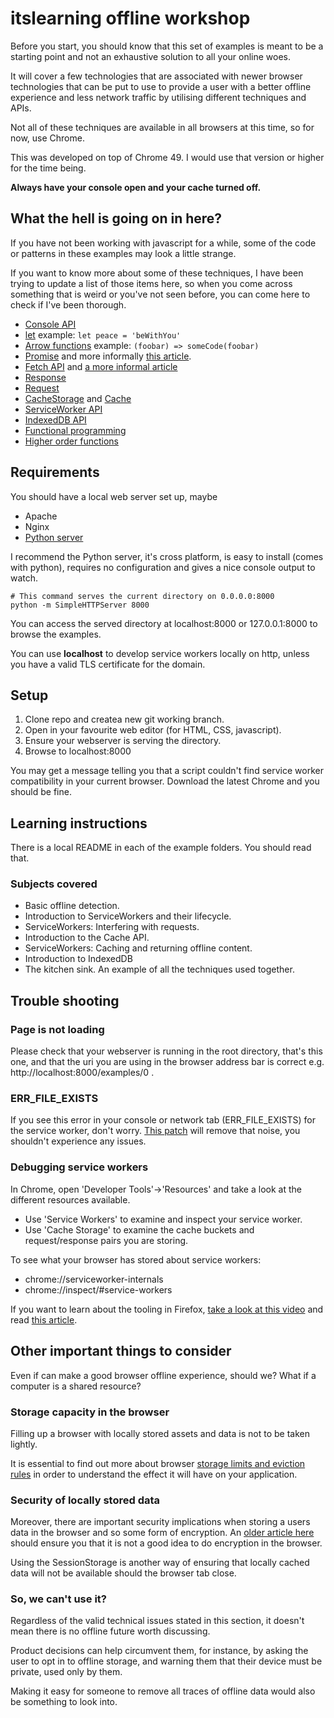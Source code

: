 itslearning offline workshop
============================

Before you start, you should know that this set of examples is meant to be a starting point and
not an exhaustive solution to all your online woes.

It will cover a few technologies that are associated with newer browser technologies that can be
put to use to provide a user with a better offline experience and less network traffic by utilising
different techniques and APIs.

Not all of these techniques are available in all browsers at this time, so for now, use Chrome.

This was developed on top of Chrome 49. I would use that version or higher for the time being.

**Always have your console open and your cache turned off.**

## What the hell is going on in here?
If you have not been working with javascript for a while, some of the code or patterns in these
examples may look a little strange.

If you want to know more about some of these techniques, I have been trying to update a list of
those items here, so when you come across something that is weird or you've not seen before, you
can come here to check if I've been thorough.

* [Console API](https://developer.chrome.com/devtools/docs/console-api)
* [let](https://developer.mozilla.org/en/docs/Web/JavaScript/Reference/Statements/let)
example: `let peace = 'beWithYou'`
* [Arrow functions](https://developer.mozilla.org/en/docs/Web/JavaScript/Reference/Functions/Arrow_functions)
example: `(foobar) => someCode(foobar)`
* [Promise](https://developer.mozilla.org/en/docs/Web/JavaScript/Reference/Global_Objects/Promise)
and more informally [this article](http://www.html5rocks.com/en/tutorials/es6/promises/).
* [Fetch API](https://developer.mozilla.org/en/docs/Web/API/Fetch_API) and
[a more informal article](https://davidwalsh.name/fetch)
 * [Response](https://developer.mozilla.org/en-US/docs/Web/API/Response)
 * [Request](https://developer.mozilla.org/en-US/docs/Web/API/Request)
* [CacheStorage](https://developer.mozilla.org/en-US/docs/Web/API/CacheStorage) and
[Cache](https://developer.mozilla.org/en-US/docs/Web/API/Cache)
* [ServiceWorker API](https://developer.mozilla.org/en-US/docs/Web/API/Service_Worker_API)
* [IndexedDB API](https://developer.mozilla.org/en-US/docs/Web/API/IndexedDB_API)
* [Functional programming](https://www.smashingmagazine.com/2014/07/dont-be-scared-of-functional-programming/)
 * [Higher order functions](https://medium.com/humans-create-software/a-dirt-simple-introduction-to-higher-order-functions-in-javascript-b33bf9e19056#.dmal6ulvs)

## Requirements
You should have a local web server set up, maybe

* Apache
* Nginx
* [Python server](http://www.linuxjournal.com/content/tech-tip-really-simple-http-server-python)

I recommend the Python server, it's cross platform, is easy to install (comes with python),
requires no configuration and gives a nice console output to watch.

```shell
# This command serves the current directory on 0.0.0.0:8000
python -m SimpleHTTPServer 8000
```

You can access the served directory at localhost:8000 or 127.0.0.1:8000 to browse the examples.

You can use **localhost** to develop service workers locally on http, unless you have a valid TLS
certificate for the domain.

## Setup
1. Clone repo and createa new git working branch.
2. Open in your favourite web editor (for HTML, CSS, javascript).
3. Ensure your webserver is serving the directory.
4. Browse to localhost:8000

You may get a message telling you that a script couldn't find service worker compatibility in your
current browser. Download the latest Chrome and you should be fine.

## Learning instructions
There is a local README in each of the example folders. You should read that.

### Subjects covered

- Basic offline detection.
- Introduction to ServiceWorkers and their lifecycle.
- ServiceWorkers: Interfering with requests.
- Introduction to the Cache API.
- ServiceWorkers: Caching and returning offline content.
- Introduction to IndexedDB
- The kitchen sink. An example of all the techniques used together.

## Trouble shooting
### Page is not loading
Please check that your webserver is running in the root directory, that's this one, and that the
uri you are using in the browser address bar is correct e.g. http://localhost:8000/examples/0 .

### ERR_FILE_EXISTS
If you see this error in your console or network tab (ERR_FILE_EXISTS) for the service worker, don't
worry. [This patch](https://bugs.chromium.org/p/chromium/issues/detail?id=541797) will remove that
noise, you shouldn't experience any issues.

### Debugging service workers
In Chrome, open 'Developer Tools'->'Resources' and take a look at the different resources
available.

* Use 'Service Workers' to examine and inspect your service worker.
* Use 'Cache Storage' to examine the cache buckets and request/response pairs you are storing.

To see what your browser has stored about service workers:
* chrome://serviceworker-internals
* chrome://inspect/#service-workers

If you want to learn about the tooling in Firefox,
[take a look at this video](https://www.youtube.com/watch?v=1FWUYHxt5W4) and read [this article](https://hacks.mozilla.org/2016/03/debugging-service-workers-and-push-with-firefox-devtools/).

## Other important things to consider
Even if can make a good browser offline experience, should we? What if a computer is a shared
resource?

### Storage capacity in the browser
Filling up a browser with locally stored assets and data is not to be taken lightly.

It is essential to find out more about browser
[storage limits and eviction rules](https://developer.mozilla.org/en-US/docs/Web/API/IndexedDB_API/Browser_storage_limits_and_eviction_criteria)
in order to understand the effect it will have on your application.

### Security of locally stored data
Moreover, there are important security implications when storing a users data in the browser and so
some form of encryption. An [older article here](https://tonyarcieri.com/whats-wrong-with-webcrypto)
should ensure you that it is not a good idea to do encryption in the browser.

Using the SessionStorage is another way of ensuring that locally cached data will not be available
should the browser tab close.


### So, we can't use it?
Regardless of the valid technical issues stated in this section, it doesn't mean there is no offline
future worth discussing.

Product decisions can help circumvent them, for instance, by asking the
user to opt in to offline storage, and warning them that their device must be private, used only
by them.

Making it easy for someone to remove all traces of offline data would also be something to look
into.

